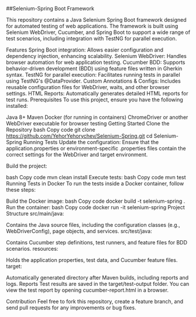 ##Selenium-Spring Boot Framework

This repository contains a Java Selenium Spring Boot framework designed for automated testing of web applications. The framework is built using Selenium WebDriver, Cucumber, and Spring Boot to support a wide range of test scenarios, including integration with TestNG for parallel execution.

Features
Spring Boot integration: Allows easier configuration and dependency injection, enhancing scalability.
Selenium WebDriver: Handles browser automation for web application testing.
Cucumber BDD: Supports behavior-driven development (BDD) using feature files written in Gherkin syntax.
TestNG for parallel execution: Facilitates running tests in parallel using TestNG's @DataProvider.
Custom Annotations & Configs: Includes reusable configuration files for WebDriver, waits, and other browser settings.
HTML Reports: Automatically generates detailed HTML reports for test runs.
Prerequisites
To use this project, ensure you have the following installed:

Java 8+
Maven
Docker (for running in containers)
ChromeDriver or another WebDriver executable for browser testing
Getting Started
Clone the Repository
bash
Copy code
git clone https://github.com/YehorYehorychev/Selenium-Spring.git
cd Selenium-Spring
Running Tests
Update the configuration: Ensure that the application.properties or environment-specific .properties files contain the correct settings for the WebDriver and target environment.

Build the project:

bash
Copy code
mvn clean install
Execute tests:
bash
Copy code
mvn test
Running Tests in Docker
To run the tests inside a Docker container, follow these steps:

Build the Docker image:
bash
Copy code
docker build -t selenium-spring .
Run the container:
bash
Copy code
docker run -it selenium-spring
Project Structure
src/main/java:

Contains the Java source files, including the configuration classes (e.g., WebDriverConfig), page objects, and services.
src/test/java:

Contains Cucumber step definitions, test runners, and feature files for BDD scenarios.
resources:

Holds the application properties, test data, and Cucumber feature files.
target:

Automatically generated directory after Maven builds, including reports and logs.
Reports
Test results are saved in the target/test-output folder. You can view the test report by opening cucumber-report.html in a browser.

Contribution
Feel free to fork this repository, create a feature branch, and send pull requests for any improvements or bug fixes.
